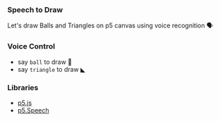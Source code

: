 ### Speech to Draw
Let's draw Balls and Triangles on p5 canvas using voice recognition 🗣

### Voice Control
- say `ball` to draw 🔴
- say `triangle` to draw ◣

### Libraries 
- [p5.js](https://p5js.org/)
- [p5.Speech](https://idmnyu.github.io/p5.js-speech/)